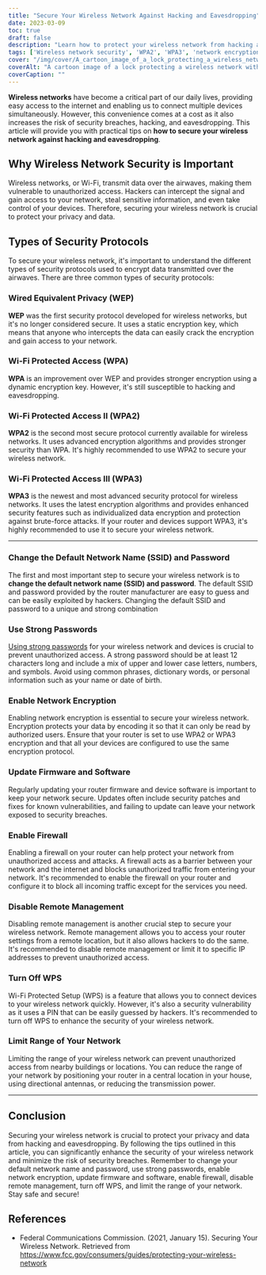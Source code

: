 ```yaml
---
title: "Secure Your Wireless Network Against Hacking and Eavesdropping"
date: 2023-03-09
toc: true
draft: false
description: "Learn how to protect your wireless network from hacking and eavesdropping with practical tips and security protocols."
tags: ['Wireless network security', 'WPA2', 'WPA3', 'network encryption', 'strong passwords', 'firewall', 'remote management', 'WPS', 'default SSID', 'default password', 'router firmware update', 'software update', 'network range', 'data encryption', 'hacking prevention', 'security breach prevention', 'device security', 'wireless network protection', 'Wi-Fi security', 'network vulnerability']
cover: "/img/cover/A_cartoon_image_of_a_lock_protecting_a_wireless_network.png"
coverAlt: "A cartoon image of a lock protecting a wireless network with a shield."
coverCaption: ""
---
```


**Wireless networks** have become a critical part of our daily lives, providing easy access to the internet and enabling us to connect multiple devices simultaneously. However, this convenience comes at a cost as it also increases the risk of security breaches, hacking, and eavesdropping. This article will provide you with practical tips on **how to secure your wireless network against hacking and eavesdropping**.

## Why Wireless Network Security is Important

Wireless networks, or Wi-Fi, transmit data over the airwaves, making them vulnerable to unauthorized access. Hackers can intercept the signal and gain access to your network, steal sensitive information, and even take control of your devices. Therefore, securing your wireless network is crucial to protect your privacy and data.

## Types of Security Protocols

To secure your wireless network, it's important to understand the different types of security protocols used to encrypt data transmitted over the airwaves. There are three common types of security protocols:

### Wired Equivalent Privacy (WEP)

**WEP** was the first security protocol developed for wireless networks, but it's no longer considered secure. It uses a static encryption key, which means that anyone who intercepts the data can easily crack the encryption and gain access to your network.

### Wi-Fi Protected Access (WPA)

**WPA** is an improvement over WEP and provides stronger encryption using a dynamic encryption key. However, it's still susceptible to hacking and eavesdropping.

### Wi-Fi Protected Access II (WPA2)

**WPA2** is the second most secure protocol currently available for wireless networks. It uses advanced encryption algorithms and provides stronger security than WPA. It's highly recommended to use WPA2 to secure your wireless network.

### Wi-Fi Protected Access III (WPA3)

**WPA3** is the newest and most advanced security protocol for wireless networks. It uses the latest encryption algorithms and provides enhanced security features such as individualized data encryption and protection against brute-force attacks. If your router and devices support WPA3, it's highly recommended to use it to secure your wireless network.

__________

### Change the Default Network Name (SSID) and Password

The first and most important step to secure your wireless network is to **change the default network name (SSID) and password**. The default SSID and password provided by the router manufacturer are easy to guess and can be easily exploited by hackers. Changing the default SSID and password to a unique and strong combination 

### Use Strong Passwords

[Using strong passwords](https://simeononsecurity.com/articles/the-importance-of-password-security-and-best-practices/) for your wireless network and devices is crucial to prevent unauthorized access. A strong password should be at least 12 characters long and include a mix of upper and lower case letters, numbers, and symbols. Avoid using common phrases, dictionary words, or personal information such as your name or date of birth.

### Enable Network Encryption

Enabling network encryption is essential to secure your wireless network. Encryption protects your data by encoding it so that it can only be read by authorized users. Ensure that your router is set to use WPA2 or WPA3 encryption and that all your devices are configured to use the same encryption protocol.

### Update Firmware and Software

Regularly updating your router firmware and device software is important to keep your network secure. Updates often include security patches and fixes for known vulnerabilities, and failing to update can leave your network exposed to security breaches.

### Enable Firewall

Enabling a firewall on your router can help protect your network from unauthorized access and attacks. A firewall acts as a barrier between your network and the internet and blocks unauthorized traffic from entering your network. It's recommended to enable the firewall on your router and configure it to block all incoming traffic except for the services you need.

### Disable Remote Management

Disabling remote management is another crucial step to secure your wireless network. Remote management allows you to access your router settings from a remote location, but it also allows hackers to do the same. It's recommended to disable remote management or limit it to specific IP addresses to prevent unauthorized access.

### Turn Off WPS

Wi-Fi Protected Setup (WPS) is a feature that allows you to connect devices to your wireless network quickly. However, it's also a security vulnerability as it uses a PIN that can be easily guessed by hackers. It's recommended to turn off WPS to enhance the security of your wireless network.

### Limit Range of Your Network

Limiting the range of your wireless network can prevent unauthorized access from nearby buildings or locations. You can reduce the range of your network by positioning your router in a central location in your house, using directional antennas, or reducing the transmission power.

__________

## Conclusion

Securing your wireless network is crucial to protect your privacy and data from hacking and eavesdropping. By following the tips outlined in this article, you can significantly enhance the security of your wireless network and minimize the risk of security breaches. Remember to change your default network name and password, use strong passwords, enable network encryption, update firmware and software, enable firewall, disable remote management, turn off WPS, and limit the range of your network. Stay safe and secure!

## References

- Federal Communications Commission. (2021, January 15). Securing Your Wireless Network. Retrieved from https://www.fcc.gov/consumers/guides/protecting-your-wireless-network
